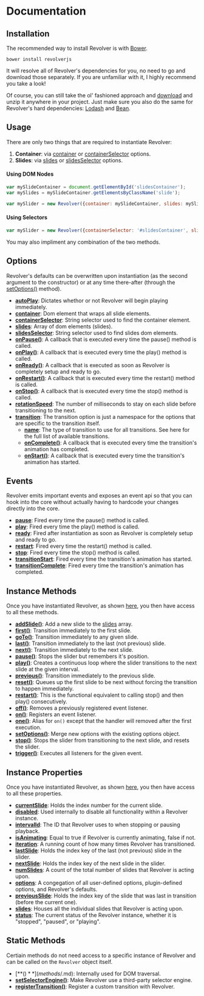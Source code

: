 # Documentation

## Installation

The recommended way to install Revolver is with [Bower](http://bower.io/).

```shell
bower install revolverjs
```

It will resolve all of Revolver's dependencies for you, no need to go and download those separately. If you are unfamiliar with it, I highly recommend you take a look!

Of course, you can still take the ol' fashioned approach and [download](https://github.com/johnnyfreeman/revolverjs/archive/master.zip) and unzip it anywhere in your project. Just make sure you also do the same for Revolver's hard dependencies: [Lodash](http://lodash.com/) and [Bean](https://github.com/fat/bean).

## Usage

There are only two things that are required to instantiate Revolver: 

1. **Container**: via [container](docs/options/container.md) or [containerSelector](docs/options/containerselector.md) options.
2. **Slides**: via [slides](docs/options/slides.md) or [slidesSelector](docs/options/slidesselector.md) options.

#### Using DOM Nodes

```javascript
var mySlideContainer = document.getElementById('slidesContainer');
var mySlides = mySlideContainer.getElementsByClassName('slide');

var mySlider = new Revolver({container: mySlideContainer, slides: mySlides});
```

#### Using Selectors

```javascript
var mySlider = new Revolver({containerSelector: '#slidesContainer', slideSelector: '.slide'});
```

You may also impliment any combination of the two methods.

## Options

Revolver's defaults can be overwritten upon instantiation (as the second argument to the constructor) or at any time there-after (through the [setOptions()](methods/setoptions.md) method).

* [**autoPlay**](options/autoplay.md): Dictates whethor or not Revolver will begin playing immediately.
* [**container**](options/container.md): Dom element that wraps all slide elements.
* [**containerSelector**](options/containerselector.md): String selector used to find the container element.
* [**slides**](options/slides.md): Array of dom elements (slides).
* [**slidesSelector**](options/slidesselector.md): String selector used to find slides dom elements.
* [**onPause()**](options/onpause.md): A callback that is executed every time the pause() method is called.
* [**onPlay()**](options/onplay.md): A callback that is executed every time the play() method is called.
* [**onReady()**](options/onready.md): A callback that is executed as soon as Revolver is completely setup and ready to go.
* [**onRestart()**](options/onrestart.md): A callback that is executed every time the restart() method is called.
* [**onStop()**](options/onstop.md): A callback that is executed every time the stop() method is called.
* [**rotationSpeed**](options/rotationspeed.md): The number of milliseconds to stay on each slide before transitioning to the next.
* [**transition**](options/transition.md): The transition option is just a namespace for the options that are specific to the transition itself.
  * [**name**](options/transition.name.md): The type of transition to use for all transitions. See here for the full list of available transitions.
  * [**onComplete()**](options/transition.oncomplete.md): A callback that is executed every time the transition's animation has completed.
  * [**onStart()**](options/transition.onstart.md): A callback that is executed every time the transition's animation has started.

## Events

Revolver emits important events and exposes an event api so that you can hook into the core without actually having to hardcode your changes directly into the core.

* [**pause**](events/pause.md): Fired every time the pause() method is called.
* [**play**](events/play.md): Fired every time the play() method is called.
* [**ready**](events/ready.md): Fired after instantiation as soon as Revolver is completely setup and ready to go.
* [**restart**](events/restart.md): Fired every time the restart() method is called.
* [**stop**](events/stop.md): Fired every time the stop() method is called.
* [**transitionStart**](events/transitionstart.md): Fired every time the transition's animation has started.
* [**transitionComplete**](events/transitioncomplete.md): Fired every time the transition's animation has completed.

## Instance Methods

Once you have instantiated Revolver, as shown [here](#usage), you then have access to all these methods.

* [**addSlide()**](methods/addslide.md): Add a new slide to the [slides](props/slides.md) array.
* [**first()**](methods/first.md): Transition immediately to the first slide.
* [**goTo()**](methods/goto.md): Transition immediately to any given slide.
* [**last()**](methods/last.md): Transition immediately to the last (not previous) slide.
* [**next()**](methods/next.md): Transition immediately to the next slide.
* [**pause()**](methods/pause.md): Stops the slider but remembers it's position.
* [**play()**](methods/play.md): Creates a continuous loop where the slider transitions to the next slide at the given interval.
* [**previous()**](methods/previous.md): Transition immediately to the previous slide.
* [**reset()**](methods/reset.md): Queues up the first slide to be next without forcing the transition to happen immediately.
* [**restart()**](methods/restart.md): This is the functional equivalent to calling stop() and then play() consecutively.
* [**off()**](methods/off.md): Removes a previously registered event listener.
* [**on()**](methods/on.md): Registers an event listener.
* [**one()**](methods/one.md): Alias for `on()` except that the handler will removed after the first execution.
* [**setOptions()**](methods/setoptions.md): Merge new options with the existing options object.
* [**stop()**](methods/stop.md): Stops the slider from transitioning to the next slide, and resets the slider.
* [**trigger()**](methods/trigger.md): Executes all listeners for the given event.

## Instance Properties

Once you have instantiated Revolver, as shown [here](#usage), you then have access to all these properties.

* [**currentSlide**](props/currentslide.md): Holds the index number for the current slide.
* [**disabled**](props/disabled.md): Used internally to disable all functionality within a Revolver instance.
* [**intervalId**](props/intervalid.md): The ID that Revolver uses to when stopping or pausing playback.
* [**isAnimating**](props/isanimating.md): Equal to true if Revolver is currently animating, false if not.
* [**iteration**](props/iteration.md): A running count of how many times Revolver has transitioned.
* [**lastSlide**](props/lastslide.md): Holds the index key of the last (not previous) slide in the slider.
* [**nextSlide**](props/nextslide.md): Holds the index key of the next slide in the slider.
* [**numSlides**](props/numslides.md): A count of the total number of slides that Revolver is acting upon.
* [**options**](props/options.md): A congegation of all user-defined options, plugin-defined options, and Revolver's defaults.
* [**previousSlide**](props/previousslide.md): Holds the index key of the slide that was last in transition (before the current one).
* [**slides**](props/slides.md): Houses all the individual slides that Revolver is acting upon.
* [**status**](props/status.md): The current status of the Revolver instance, whether it is "stopped", "paused", or "playing".

## Static Methods

Certiain methods do not need access to a specific instance of Revolver and can be called on the `Revolver` object itself.

* [**$()**](methods/$.md): Internally used for DOM traversal.
* [**setSelectorEngine()**](methods/setselectorengine.md): Make Revolver use a third-party selector engine.
* [**registerTransition()**](methods/registertransition.md): Register a custom transition with Revolver.

